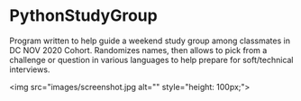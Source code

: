 # PythonStudyGroup


Program written to help guide a weekend study group among classmates in DC NOV 2020 Cohort.  Randomizes names, then allows to pick from a challenge or question in various languages to help prepare for soft/technical interviews.

<img src="images/screenshot.jpg alt="" style="height: 100px;"> 
